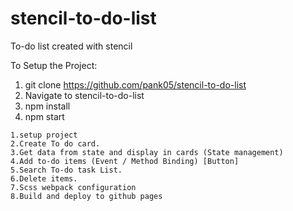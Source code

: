 # stencil-to-do-list
To-do list created with stencil

To Setup the Project:

1. git clone https://github.com/pank05/stencil-to-do-list
2. Navigate to stencil-to-do-list
3. npm install
4. npm start


```
1.setup project
2.Create To do card.
3.Get data from state and display in cards (State management)
4.Add to-do items (Event / Method Binding) [Button]
5.Search To-do task List.
6.Delete items.
7.Scss webpack configuration
8.Build and deploy to github pages
```
